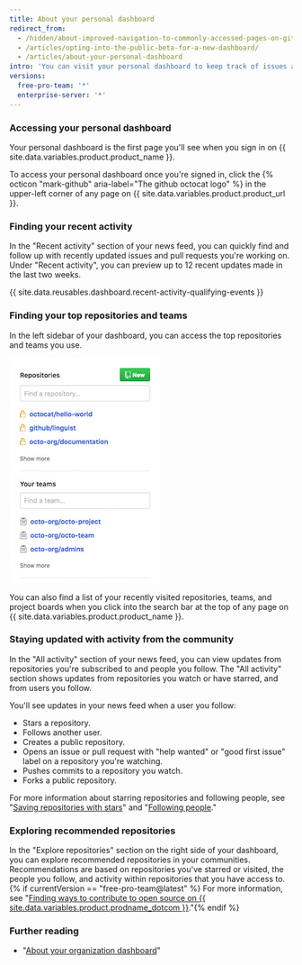 ```yaml
---
title: About your personal dashboard
redirect_from:
  - /hidden/about-improved-navigation-to-commonly-accessed-pages-on-github/
  - /articles/opting-into-the-public-beta-for-a-new-dashboard/
  - /articles/about-your-personal-dashboard
intro: 'You can visit your personal dashboard to keep track of issues and pull requests you''re working on or following, navigate to your top repositories and team pages, stay updated on recent activities in organizations and repositories you''re subscribed to, and explore recommended repositories.'
versions:
  free-pro-team: '*'
  enterprise-server: '*'
---
```


### Accessing your personal dashboard

Your personal dashboard is the first page you'll see when you sign in on {{ site.data.variables.product.product_name }}.

To access your personal dashboard once you're signed in, click the {% octicon "mark-github" aria-label="The github octocat logo" %} in the upper-left corner of any page on {{ site.data.variables.product.product_url }}.

### Finding your recent activity

In the "Recent activity" section of your news feed, you can quickly find and follow up with recently updated issues and pull requests you're working on. Under "Recent activity", you can preview up to 12 recent updates made in the last two weeks.

{{ site.data.reusables.dashboard.recent-activity-qualifying-events }}

### Finding your top repositories and teams

In the left sidebar of your dashboard, you can access the top repositories and teams you use.

![list of repositories and teams from different organizations](/assets/images/help/dashboard/repositories-and-teams-from-personal-dashboard.png)

You can also find a list of your recently visited repositories, teams, and project boards when you click into the search bar at the top of any page on {{ site.data.variables.product.product_name }}.

### Staying updated with activity from the community

In the "All activity" section of your news feed, you can view updates from repositories you're subscribed to and people you follow. The "All activity" section shows updates from repositories you watch or have starred, and from users you follow.

You'll see updates in your news feed when a user you follow:
- Stars a repository.
- Follows another user.
- Creates a public repository.
- Opens an issue or pull request with "help wanted" or "good first issue" label on a repository you're watching.
- Pushes commits to a repository you watch.
- Forks a public repository.

For more information about starring repositories and following people, see "[Saving repositories with stars](/articles/saving-repositories-with-stars/)" and "[Following people](/articles/following-people)."

### Exploring recommended repositories

In the "Explore repositories" section on the right side of your dashboard, you can explore recommended repositories in your communities. Recommendations are based on repositories you've starred or visited, the people you follow, and activity within repositories that you have access to.{% if currentVersion == "free-pro-team@latest" %} For more information, see "[Finding ways to contribute to open source on {{ site.data.variables.product.prodname_dotcom }}](/github/getting-started-with-github/finding-ways-to-contribute-to-open-source-on-github)."{% endif %}

### Further reading

- "[About your organization dashboard](/articles/about-your-organization-dashboard)"
